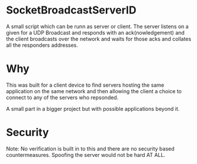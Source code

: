 # SocketBroadcastServerID
A small script which can be runn as server or client. The server listens on a given for a UDP Broadcast and responds with an ack(nowledgement) and the client broadcasts over the network and waits for those acks and collates all the responders addresses.

# Why
This was built for a client device to find servers hosting the same application on the same network and then allowing the client a choice to connect to any of the servers who repsonded.

A small part in a bigger project but with possible applications beyond it.

# Security
Note: No verification is built in to this and there are no security based countermeasures. Spoofing the server would not be hard AT ALL.
